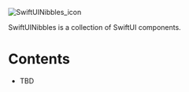 ![SwiftUINibbles_icon](https://user-images.githubusercontent.com/25205138/138544376-67aece95-1ff9-4697-807b-2763712a8d6f.jpeg)

SwiftUINibbles is a collection of SwiftUI components.

# Contents
- TBD
